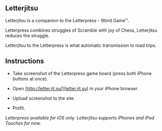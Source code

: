 ## Letterjitsu

Letterjitsu is a companion to the Letterpress - Word Game™.

Letterpress combines struggles of Scramble with joy of Chess, Letterjitsu reduces the struggle.

Letterjitsu to the Letterpress is what automatic transmission to road trips.

## Instructions

* Take screenshot of the Letterpress game board (press both iPhone buttons at once).

* Open [http://letter.jit.su/](letter.jit.su) in your iPhone browser.

* Upload screenshot to the site.

* Profit.

*Letterpress available for iOS only. Letterjitsu supports iPhones and iPod Touches for now.*
